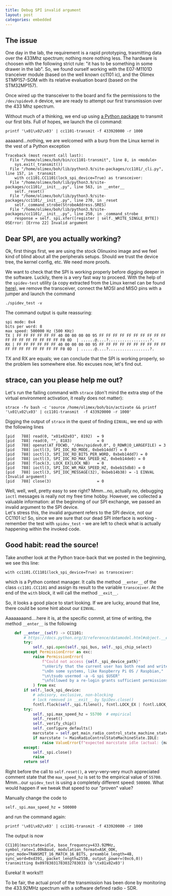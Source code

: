 ```yaml
---
title: Debug SPI invalid argument
layout: post
categories: embedded
---
```


## The issue

One day in the lab, the requirement is a rapid prototyping, trasmitting data over the 433Mhz spectrum; nothing more nothing less.
The hardware is choosen with the following strict rule: "it has to be something in some drawer in the lab".
So, we found ourself working with the E07-M1101D tranceiver module (based on the well known cc1101 ic), and the Olimex STMP157-SOM with its relative evaluation board (based on the STM32MP157).

Once wired up the transceiver to the board and fix the permissions to the `/dev/spidev0.0` device, we are ready to attempt our first transmission over the 433 Mhz spectrum.

Without much of a thinking, we end up using [a Python package](https://github.com/fphammerle/python-cc1101) to transmit our first bits.
Full of hopes, we launch the cli command:

```
printf '\x01\x02\x03' | cc1101-transmit -f 433920000 -r 1000
```

aaaaand...nothing, we are welcomed with a burp from the Linux kernel in the vest of a Python exception
```
Traceback (most recent call last):
  File "/home/olimex/boh/bin/cc1101-transmit", line 8, in <module>
    sys.exit(_transmit())
  File "/home/olimex/boh/lib/python3.9/site-packages/cc1101/_cli.py", line 157, in _transmit
    with cc1101.CC1101(lock_spi_device=True) as transceiver:
  File "/home/olimex/boh/lib/python3.9/site-packages/cc1101/__init__.py", line 563, in __enter__
    self._reset()
  File "/home/olimex/boh/lib/python3.9/site-packages/cc1101/__init__.py", line 270, in _reset
    self._command_strobe(StrobeAddress.SRES)
  File "/home/olimex/boh/lib/python3.9/site-packages/cc1101/__init__.py", line 250, in _command_strobe
    response = self._spi.xfer([register | self._WRITE_SINGLE_BYTE])
OSError: [Errno 22] Invalid argument
```

## Dear SPI, are you actually working?

Ok, first things first, we are using the stock Olinuxino image and we feel kind of blind about all the peripherals setups. Should we trust the device tree, the kernel config, etc. 
We need more proofs.

We want to check that the SPI is working properly before digging deeper in the software.
Luckily, there is a very fast way to proceed.
With the help of the `spidev-test` utility (a copy extracted from the Linux kernel can be found [here](https://github.com/rm-hull/spidev-test)), we remove the transceiver, connect the MOSI and MISO pins with a jumper and launch the command

```
./spidev_test -v
```

The command output is quite reassuring:

```
spi mode: 0x4
bits per word: 8
max speed: 500000 Hz (500 KHz)
TX | FF FF FF FF FF FF 40 00 00 00 00 95 FF FF FF FF FF FF FF FF FF FF FF FF FF FF FF FF FF FF F0 0D  | ......@....?..................?.
RX | FF FF FF FF FF FF 40 00 00 00 00 95 FF FF FF FF FF FF FF FF FF FF FF FF FF FF FF FF FF FF F0 0D  | ......@....?..................?.
```
TX and RX are equals; we can conclude that the SPI is working properly, so the problem lies somewhere else. 
No excuses now, let's find out.

## strace, can you please help me out? 

Let's run the failing command with `strace` (don't mind the extra step of the virtual environment activation, it really does not matter):
```
strace -fv bash -c 'source /home/olimex/boh/bin/activate && printf '\x01\x02\x03' | cc1101-transmit  -f 433920000 -r 1000'
```

Digging the output of `strace` in the quest of finding `EINVAL`, we end up with the following lines

```
[pid   788] read(0, "x01x02x03", 8192)  = 9
[pid   788] read(0, "", 8183)           = 0
[pid   788] openat(AT_FDCWD, "/dev/spidev0.0", O_RDWR|O_LARGEFILE) = 3
[pid   788] ioctl(3, SPI_IOC_RD_MODE, 0xbeb14dd7) = 0
[pid   788] ioctl(3, SPI_IOC_RD_BITS_PER_WORD, 0xbeb14dd7) = 0
[pid   788] ioctl(3, SPI_IOC_RD_MAX_SPEED_HZ, 0xbeb14de0) = 0
[pid   788] flock(3, LOCK_EX|LOCK_NB)   = 0
[pid   788] ioctl(3, SPI_IOC_WR_MAX_SPEED_HZ, 0xbeb15db8) = 0
[pid   788] ioctl(3, SPI_IOC_MESSAGE(32), 0xbeb14b38) = -1 EINVAL (Invalid argument)
[pid   788] close(3)                    = 0
```

Well, well, well, pretty easy to see right? Mmm...no, actually no, debugging `ioctl` messages is really not my free time hobby. 
However, we collected a valuable information: at the beginning of our SPI exchange, we passed an invalid argument to the SPI device.  
Let's stress this, the invalid argument refers to the SPI device, not our CC1101 ic!
So, since we are sure that our dead SPI interface is working - remember the test with `spidev_test` - we are left to check what is actually happening within the invoked code.

## Good habit: read the source!

Take another look at the Python trace-back that we posted in the beginning, we see this line:
```
with cc1101.CC1101(lock_spi_device=True) as transceiver:
```
which is a Python context manager.  It calls the method `__enter__`  of the class `cc1101.CC1101` and assign its result to the variable `transceiver`. At the end of the `with` block, it will call the method `__exit__`.

So, it looks a good place to start looking. If we are lucky, around that line, there could be some hint about our `EINVAL`.

Aaaaaaaand....here it is, at the specific commit, at time of writing, the method `__enter__` is the following 

```python
    def __enter__(self) -> CC1101:
        # https://docs.python.org/3/reference/datamodel.html#object.__enter__
        try:
            self._spi.open(self._spi_bus, self._spi_chip_select)
        except PermissionError as exc:
            raise PermissionError(
                f"Could not access {self._spi_device_path}"
                "\nVerify that the current user has both read and write access."
                "\nOn some systems, like Raspberry Pi OS / Raspbian,"
                "\n\tsudo usermod -a -G spi $USER"
                "\nfollowed by a re-login grants sufficient permissions."
            ) from exc
        if self._lock_spi_device:
            # advisory, exclusive, non-blocking
            # lock removed in __exit__ by SpiDev.close()
            fcntl.flock(self._spi.fileno(), fcntl.LOCK_EX | fcntl.LOCK_NB)
        try:
            self._spi.max_speed_hz = 55700  # empirical
            self._reset()
            self._verify_chip()
            self._configure_defaults()
            marcstate = self.get_main_radio_control_state_machine_state()
            if marcstate != MainRadioControlStateMachineState.IDLE:
                raise ValueError(f"expected marcstate idle (actual: {marcstate.name})")
        except:
            self._spi.close()
            raise
        return self
```

Right before the call to `self.reset()`, a very-very-very much appreciated comment state that the `max_speed_hz` is set to the empirical value of `55700`.
Mmm...our `spidev_test` is using a completely different speed: `500000`.
What would happen if we tweak that speed to our "proven" value?

Manually change the code to 
```
self._spi.max_speed_hz = 500000
```
and run the command again:

```
printf '\x01\x02\x03' | cc1101-transmit -f 433920000 -r 1000
```
The output is now
```
CC1101(marcstate=idle, base_frequency=433.92MHz, symbol_rate=1.00kBaud, modulation_format=ASK_OOK, sync_mode=TRANSMIT_16_MATCH_16_BITS, preamble_length=4B, sync_word=0xd391, packet_length≤255B, output_power=(0xc6,0))
transmitting 0x09783031783032783033 (b'\tx01x02x03')
```

Eureka! It works!!!

To be fair, the actual proof of the transmission has been done by monitoring the 433.92MHz spectrum with a software defined radio - SDR.
